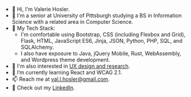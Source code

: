 - 👋 Hi, I'm Valerie Hosler.
- :school: I'm a senior at University of Pittsburgh studying a BS in Information Science with a related area in Computer Science.
- :toolbox: My Tech Stack:
  - I'm comfortable using Bootstrap, CSS (including Flexbox and Grid), Flask, HTML, JavaScript ES6, Jinja, JSON, Python, PHP, SQL, and SQLAlchemy. 
  - I also have exposure to Java, jQuery Mobile, Rust, WebAssembly, and Wordpress theme development. 
- :memo: I'm also interested in [UX design and research](https://valeriehosler.com/Virtual-Opera-Web-App-Research-Design.pdf).
- 🌱 I’m currently learning React and WCAG 2.1.
- 📫 Reach me at val.l.hosler@gmail.com.
- :briefcase: Check out my [LinkedIn](https://linkedin.com/in/valhos/).

